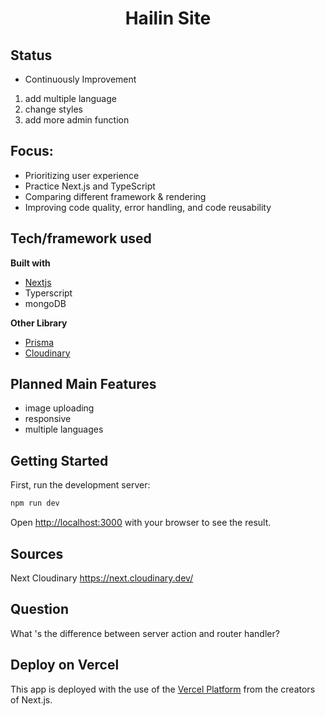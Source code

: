 <h1 align="center">Hailin Site</h1>

## Status

- Continuously Improvement

1. add multiple language
2. change styles
3. add more admin function

## Focus:

- Prioritizing user experience
- Practice Next.js and TypeScript
- Comparing different framework & rendering
- Improving code quality, error handling, and code reusability

## Tech/framework used

<b>Built with</b>

- [Nextjs](https://nextjs.org/)
- Typerscript
- mongoDB

<b> Other Library</b>

- [Prisma](https://www.prisma.io/)
- [Cloudinary](https://cloudinary.com/guides/front-end-development/integrating-cloudinary-with-next-js)

## Planned Main Features

- image uploading
- responsive
- multiple languages

## Getting Started

First, run the development server:

```bash
npm run dev

```

Open [http://localhost:3000](http://localhost:3000) with your browser to see the result.

## Sources

Next Cloudinary
https://next.cloudinary.dev/

## Question

What 's the difference between server action and router handler?

## Deploy on Vercel

This app is deployed with the use of the [Vercel Platform](https://vercel.com/new?utm_medium=default-template&filter=next.js&utm_source=create-next-app&utm_campaign=create-next-app-readme) from the creators of Next.js.
